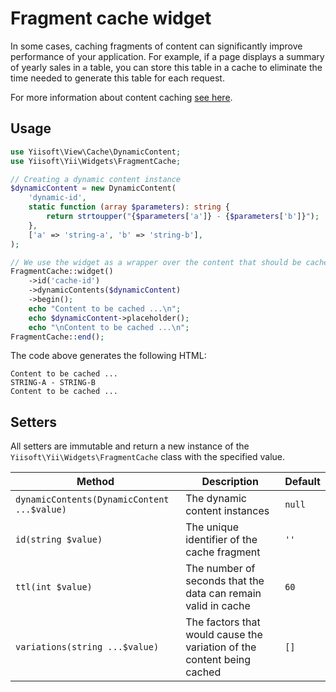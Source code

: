 # Fragment cache widget

In some cases, caching fragments of content can significantly improve performance of your application. For example,
if a page displays a summary of yearly sales in a table, you can store this table in a cache to eliminate the time
needed to generate this table for each request.

For more information about content caching [see here](https://github.com/yiisoft/view/blob/master/docs/guide/en/basic-functionality.md#content-caching).

## Usage

```php
use Yiisoft\View\Cache\DynamicContent;
use Yiisoft\Yii\Widgets\FragmentCache;

// Creating a dynamic content instance
$dynamicContent = new DynamicContent(
    'dynamic-id',
    static function (array $parameters): string {
        return strtoupper("{$parameters['a']} - {$parameters['b']}");
    },
    ['a' => 'string-a', 'b' => 'string-b'],
);

// We use the widget as a wrapper over the content that should be cached:
FragmentCache::widget()
    ->id('cache-id')
    ->dynamicContents($dynamicContent)
    ->begin();
    echo "Content to be cached ...\n";
    echo $dynamicContent->placeholder();
    echo "\nContent to be cached ...\n";
FragmentCache::end();
```

The code above generates the following HTML:

```text
Content to be cached ...
STRING-A - STRING-B
Content to be cached ...
```

## Setters

All setters are immutable and return a new instance of the `Yiisoft\Yii\Widgets\FragmentCache`
class with the specified value.

Method | Description | Default
-------|-------------|---------
`dynamicContents(DynamicContent ...$value)` | The dynamic content instances | `null`
`id(string $value)` | The unique identifier of the cache fragment | `''`
`ttl(int $value)` | The number of seconds that the data can remain valid in cache | `60`
`variations(string ...$value)` | The factors that would cause the variation of the content being cached | `[]`
